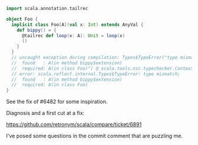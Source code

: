 ```scala
import scala.annotation.tailrec

object Foo {
  implicit class Foo[A](val x: Int) extends AnyVal {
    def bippy() = {
      @tailrec def loop(x: A): Unit = loop(x)
      ()
    }
  }
  // uncaught exception during compilation: Types$TypeError("type mismatch;
  //  found   : A(in method bippy$extension)
  //  required: A(in class Foo)") @ scala.tools.nsc.typechecker.Contexts$Context.issueCommon(Contexts.scala:396)
  // error: scala.reflect.internal.Types$TypeError: type mismatch;
  //  found   : A(in method bippy$extension)
  //  required: A(in class Foo)
}
```
See the fix of #6482 for some inspiration.

Diagnosis and a first cut at a fix:

 https://github.com/retronym/scala/compare/ticket/6891

I've posed some questions in the commit comment that are puzzling me.
